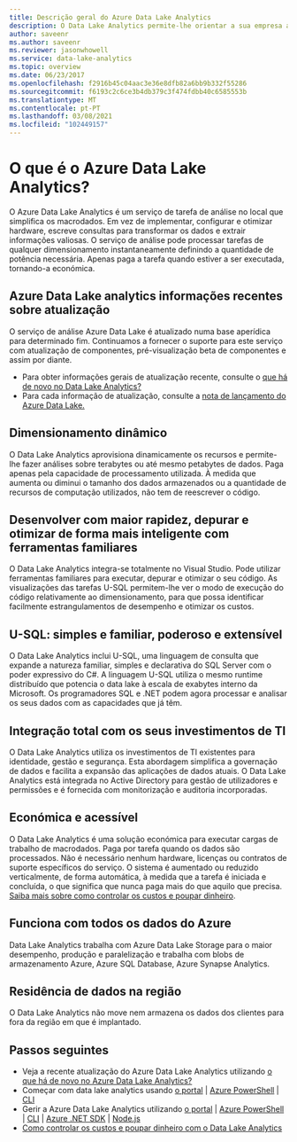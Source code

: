 ```yaml
---
title: Descrição geral do Azure Data Lake Analytics
description: O Data Lake Analytics permite-lhe orientar a sua empresa através de informações obtidas dos dados na cloud a qualquer escala.
author: saveenr
ms.author: saveenr
ms.reviewer: jasonwhowell
ms.service: data-lake-analytics
ms.topic: overview
ms.date: 06/23/2017
ms.openlocfilehash: f2916b45c04aac3e36e8dfb82a6bb9b332f55286
ms.sourcegitcommit: f6193c2c6ce3b4db379c3f474fdbb40c6585553b
ms.translationtype: MT
ms.contentlocale: pt-PT
ms.lasthandoff: 03/08/2021
ms.locfileid: "102449157"
---
```

# <a name="what-is-azure-data-lake-analytics"></a>O que é o Azure Data Lake Analytics?

O Azure Data Lake Analytics é um serviço de tarefa de análise no local que simplifica os macrodados. Em vez de implementar, configurar e otimizar hardware, escreve consultas para transformar os dados e extrair informações valiosas. O serviço de análise pode processar tarefas de qualquer dimensionamento instantaneamente definindo a quantidade de potência necessária. Apenas paga a tarefa quando estiver a ser executada, tornando-a económica. 

## <a name="azure-data-lake-analytics-recent-update-information"></a>Azure Data Lake analytics informações recentes sobre atualização

O serviço de análise Azure Data Lake é atualizado numa base aperídica para determinado fim. Continuamos a fornecer o suporte para este serviço com atualização de componentes, pré-visualização beta de componentes e assim por diante. 

- Para obter informações gerais de atualização recente, consulte o [que há de novo no Data Lake Analytics?](data-lake-analytics-whats-new.md)
- Para cada informação de atualização, consulte a [nota de lançamento do Azure Data Lake.](https://github.com/Azure/AzureDataLake/tree/master/docs/Release_Notes)

## <a name="dynamic-scaling"></a>Dimensionamento dinâmico
  
O Data Lake Analytics aprovisiona dinamicamente os recursos e permite-lhe fazer análises sobre terabytes ou até mesmo petabytes de dados. Paga apenas pela capacidade de processamento utilizada. À medida que aumenta ou diminui o tamanho dos dados armazenados ou a quantidade de recursos de computação utilizados, não tem de reescrever o código. 

## <a name="develop-faster-debug-and-optimize-smarter-using-familiar-tools"></a>Desenvolver com maior rapidez, depurar e otimizar de forma mais inteligente com ferramentas familiares
  
O Data Lake Analytics integra-se totalmente no Visual Studio. Pode utilizar ferramentas familiares para executar, depurar e otimizar o seu código. As visualizações das tarefas U-SQL permitem-lhe ver o modo de execução do código relativamente ao dimensionamento, para que possa identificar facilmente estrangulamentos de desempenho e otimizar os custos.

## <a name="u-sql-simple-and-familiar-powerful-and-extensible"></a>U-SQL: simples e familiar, poderoso e extensível
  
O Data Lake Analytics inclui U-SQL, uma linguagem de consulta que expande a natureza familiar, simples e declarativa do SQL Server com o poder expressivo do C#. A linguagem U-SQL utiliza o mesmo runtime distribuído que potencia o data lake à escala de exabytes interno da Microsoft. Os programadores SQL e .NET podem agora processar e analisar os seus dados com as capacidades que já têm.

## <a name="integrates-seamlessly-with-your-it-investments"></a>Integração total com os seus investimentos de TI
  
O Data Lake Analytics utiliza os investimentos de TI existentes para identidade, gestão e segurança. Esta abordagem simplifica a governação de dados e facilita a expansão das aplicações de dados atuais. O Data Lake Analytics está integrada no Active Directory para gestão de utilizadores e permissões e é fornecida com monitorização e auditoria incorporadas.

## <a name="affordable-and-cost-effective"></a>Económica e acessível

O Data Lake Analytics é uma solução económica para executar cargas de trabalho de macrodados. Paga por tarefa quando os dados são processados. Não é necessário nenhum hardware, licenças ou contratos de suporte específicos do serviço. O sistema é aumentado ou reduzido verticalmente, de forma automática, à medida que a tarefa é iniciada e concluída, o que significa que nunca paga mais do que aquilo que precisa. [Saiba mais sobre como controlar os custos e poupar dinheiro](https://aka.ms/adlasavemoney).

## <a name="works-with-all-your-azure-data"></a>Funciona com todos os dados do Azure
  
Data Lake Analytics trabalha com Azure Data Lake Storage para o maior desempenho, produção e paralelização e trabalha com blobs de armazenamento Azure, Azure SQL Database, Azure Synapse Analytics.

## <a name="in-region-data-residency"></a>Residência de dados na região
  
O Data Lake Analytics não move nem armazena os dados dos clientes para fora da região em que é implantado.


## <a name="next-steps"></a>Passos seguintes

* Veja a recente atualização do Azure Data Lake Analytics utilizando [o que há de novo no Azure Data Lake Analytics?](data-lake-analytics-whats-new.md)
* Começar com data lake analytics usando [o portal](data-lake-analytics-get-started-portal.md)  |  [Azure PowerShell](data-lake-analytics-get-started-powershell.md)  |  [CLI](data-lake-analytics-get-started-cli.md)
* Gerir a Azure Data Lake Analytics utilizando [o portal](data-lake-analytics-manage-use-portal.md)  |  [Azure PowerShell](data-lake-analytics-manage-use-powershell.md)  |  [CLI](data-lake-analytics-manage-use-cli.md)  |  [Azure .NET SDK](data-lake-analytics-manage-use-dotnet-sdk.md)  |  [Node.js](data-lake-analytics-manage-use-nodejs.md)
* [Como controlar os custos e poupar dinheiro com o Data Lake Analytics](https://1drv.ms/f/s!AvdZLquGMt47h213Hg3rhl-Tym1c)
